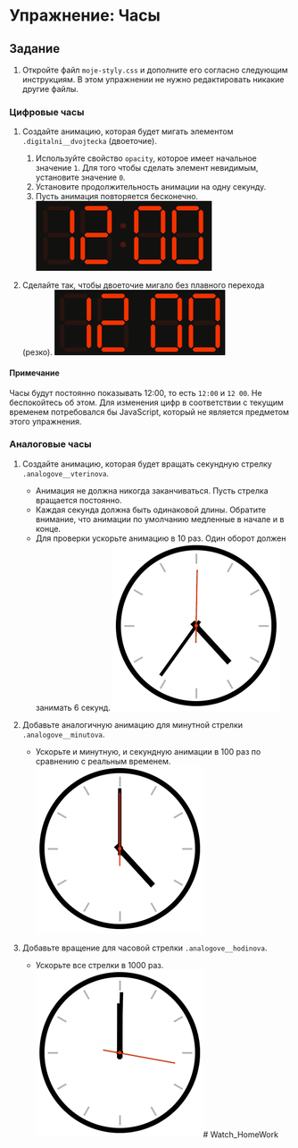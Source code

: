 # Упражнение: Часы

## Задание

1. Откройте файл `moje-styly.css` и дополните его согласно следующим инструкциям. В этом упражнении не нужно редактировать никакие другие файлы.

### Цифровые часы

1. Создайте анимацию, которая будет мигать элементом `.digitalni__dvojtecka` (двоеточие).
   1. Используйте свойство `opacity`, которое имеет начальное значение `1`. Для того чтобы сделать элемент невидимым, установите значение `0`.
   1. Установите продолжительность анимации на одну секунду.
   1. Пусть анимация повторяется бесконечно.
   ![плавное мигание](zadani/digitalni-prolinani.gif)
   
1. Сделайте так, чтобы двоеточие мигало без плавного перехода (резко).
   ![резкое мигание](zadani/digitalni-ostre.gif)

#### Примечание
Часы будут постоянно показывать 12:00, то есть `12:00` и `12 00`. Не беспокойтесь об этом. Для изменения цифр в соответствии с текущим временем потребовался бы JavaScript, который не является предметом этого упражнения.

### Аналоговые часы

1. Создайте анимацию, которая будет вращать секундную стрелку `.analogove__vterinova`.
   - Анимация не должна никогда заканчиваться. Пусть стрелка вращается постоянно.
   - Каждая секунда должна быть одинаковой длины. Обратите внимание, что анимации по умолчанию медленные в начале и в конце.
   - Для проверки ускорьте анимацию в 10 раз. Один оборот должен занимать 6 секунд.
   ![секундная стрелка](zadani/analogove-vterinova.gif)
   
1. Добавьте аналогичную анимацию для минутной стрелки `.analogove__minutova`.
   - Ускорьте и минутную, и секундную анимации в 100 раз по сравнению с реальным временем.
   ![минутная стрелка](zadani/analogove-minutova.gif)
   
1. Добавьте вращение для часовой стрелки `.analogove__hodinova`.
   - Ускорьте все стрелки в 1000 раз.
   ![часовая стрелка](zadani/analogove-hodinova.gif)# Watch_HomeWork
